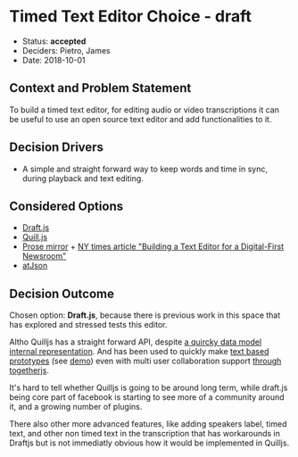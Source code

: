 # Timed Text Editor Choice  - draft

* Status: **accepted** <!-- optional -->
* Deciders: Pietro, James <!-- optional -->
* Date: 2018-10-01 <!-- optional -->

<!-- Technical Story: [description | ticket/issue URL]  -->

## Context and Problem Statement

<!-- [Describe the context and problem statement, e.g., in free form using two to three sentences. You may want to articulate the problem in form of a question.] -->

To build a timed text editor, for editing audio or video transcriptions it can be useful to use an open source text editor and add functionalities to it.


## Decision Drivers <!-- optional -->

<!-- * [driver 1, e.g., a force, facing concern, …] -->
* A simple and straight forward way to keep words and time in sync, during playback and text editing.

## Considered Options

* [Draft.js](https://draftjs.org/)
* [Quill.js](https://quilljs.com/)
* [Prose mirror](https://prosemirror.net/) + [NY times article "Building a Text Editor for a Digital-First Newsroom"](https://open.nytimes.com/building-a-text-editor-for-a-digital-first-newsroom-f1cb8367fc21)
* [atJson](https://github.com/CondeNast-Copilot/atjson)


## Decision Outcome

Chosen option: **Draft.js**, because there is previous work in this space that has explored and stressed tests this editor. 

Altho Quilljs has a straight forward API, despite [a quircky data model internal  representation](https://quilljs.com/docs/delta). And has been used to quickly make [text based prototypes](https://github.com/pietrop/annotated_article_generator) (see [demo](http://pietropassarelli.com/annotated_article_generator/)) even with multi user collaboration support [through togetherjs](https://togetherjs.com/). 

It's hard  to tell whether Quilljs is going to be around long term, while draft.js being core part of facebook is starting to see more of a community around it,  and a growing number of plugins.

There also other more advanced features, like adding speakers label, timed text, and other non timed text in the transcription that has workarounds in Draftjs but is not immediatly obvious how it would be implemented in Quilljs.


 <!-- because [justification. e.g., only option, which meets k.o. criterion decision driver | which resolves force force | … | comes out best (see below)]. -->


<!-- 
### Positive Consequences

* [e.g., improvement of quality attribute satisfaction, follow-up decisions required, …]
* …

### Negative consequences 

* [e.g., compromising quality attribute, follow-up decisions required, …]
* …

## Pros and Cons of the Options 

### [option 1]

[example | description | pointer to more information | …] 

* Good, because [argument a]
* Good, because [argument b]
* Bad, because [argument c]

### [option 2]

[example | description | pointer to more information | …]

* Good, because [argument a]
* Good, because [argument b]
* Bad, because [argument c]


### [option 3]

[example | description | pointer to more information | …] 

* Good, because [argument a]
* Good, because [argument b]
* Bad, because [argument c]


## Links 

* [Link type] [Link to ADR]  -->